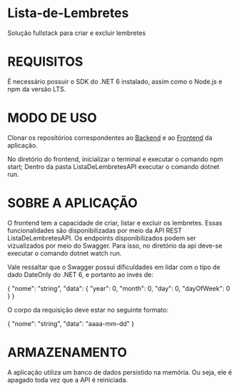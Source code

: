 # Lista-de-Lembretes
Solução fullstack para criar e excluir lembretes

# REQUISITOS
É necessário possuir o SDK do .NET 6 instalado, assim como o Node.js e npm da versão LTS.

# MODO DE USO
Clonar os reposítórios correspondentes ao <a href=https://github.com/Uiseman/Lista-de-Lembretes>Backend</a> e ao <a href=https://github.com/Uiseman/Lista-de-Lembretes-Frontend>Frontend</a> da aplicação.

No diretório do frontend, inicializar o terminal e executar o comando npm start;
Dentro da pasta ListaDeLembretesAPI executar o comando dotnet run.

# SOBRE A APLICAÇÃO

O frontend tem a capacidade de criar, listar e excluir  os lembretes. Essas funcionalidades são disponibilizadas por meio da API REST ListaDeLembretesAPI. Os endpoints disponibilizados podem ser vizualizados por meio do Swagger. Para isso, no diretório da api deve-se executar o comando dotnet watch run.

Vale ressaltar que o Swagger possui dificuldades em lidar com o tipo de dado DateOnly do .NET 6, e portanto ao invés de:

{
  "nome": "string",
  "data": {
    "year": 0,
    "month": 0,
    "day": 0,
    "dayOfWeek": 0
  }
}

O corpo da requisição deve estar no seguinte formato:

{
  "nome": "string",
  "data": "aaaa-mm-dd"
}

# ARMAZENAMENTO

A aplicação utiliza um banco de dados persistido na memória. Ou seja, ele é apagado toda vez que a API é reiniciada.
